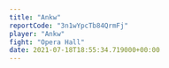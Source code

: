 ```yaml
---
title: "Ankw"
reportCode: "3n1wYpcTb84QrmFj"
player: "Ankw"
fight: "Opera Hall"
date: 2021-07-18T18:55:34.719000+00:00
---
```

